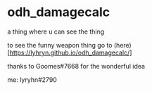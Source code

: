 # odh_damagecalc
a thing where u can see the thing

to see the funny weapon thing go to (here)[https://lyhryn.github.io/odh_damagecalc/] 

thanks to Goomes#7668 for the wonderful idea

me: lyryhn#2790
